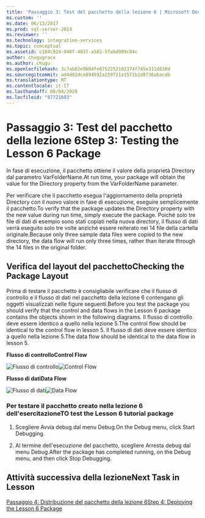 ```yaml
---
title: 'Passaggio 3: Test del pacchetto della lezione 6 | Microsoft Docs'
ms.custom: ''
ms.date: 06/13/2017
ms.prod: sql-server-2014
ms.reviewer: ''
ms.technology: integration-services
ms.topic: conceptual
ms.assetid: c184c92d-948f-4037-a502-5fabd909c84c
author: chugugrace
ms.author: chugu
ms.openlocfilehash: 3c7ab82e9b04fe0752252102374f745e311d830d
ms.sourcegitcommit: ad4d92dce894592a259721a1571b1d8736abacdb
ms.translationtype: MT
ms.contentlocale: it-IT
ms.lasthandoff: 08/04/2020
ms.locfileid: "87721603"
---
```

# <a name="step-3-testing-the-lesson-6-package"></a><span data-ttu-id="613c7-102">Passaggio 3: Test del pacchetto della lezione 6</span><span class="sxs-lookup"><span data-stu-id="613c7-102">Step 3: Testing the Lesson 6 Package</span></span>
  <span data-ttu-id="613c7-103">In fase di esecuzione, il pacchetto ottiene il valore della proprietà Directory dal parametro VarFolderName.</span><span class="sxs-lookup"><span data-stu-id="613c7-103">At run time, your package will obtain the value for the Directory property from the VarFolderName parameter.</span></span>  
  
 <span data-ttu-id="613c7-104">Per verificare che il pacchetto esegua l'aggiornamento della proprietà Directory con il nuovo valore in fase di esecuzione, eseguire semplicemente il pacchetto.</span><span class="sxs-lookup"><span data-stu-id="613c7-104">To verify that the package updates the Directory property with the new value during run time, simply execute the package.</span></span> <span data-ttu-id="613c7-105">Poiché solo tre file di dati di esempio sono stati copiati nella nuova directory, il flusso di dati verrà eseguito solo tre volte anziché essere reiterato nei 14 file della cartella originale.</span><span class="sxs-lookup"><span data-stu-id="613c7-105">Because only three sample data files were copied to the new directory, the data flow will run only three times, rather than iterate through the 14 files in the original folder.</span></span>  
  
## <a name="checking-the-package-layout"></a><span data-ttu-id="613c7-106">Verifica del layout del pacchetto</span><span class="sxs-lookup"><span data-stu-id="613c7-106">Checking the Package Layout</span></span>  
 <span data-ttu-id="613c7-107">Prima di testare il pacchetto è consigliabile verificare che il flusso di controllo e il flusso di dati nel pacchetto della lezione 6 contengano gli oggetti visualizzati nelle figure seguenti.</span><span class="sxs-lookup"><span data-stu-id="613c7-107">Before you test the package you should verify that the control and data flows in the Lesson 6 package contains the objects shown in the following diagrams.</span></span> <span data-ttu-id="613c7-108">Il flusso di controllo deve essere identico a quello nella lezione 5.</span><span class="sxs-lookup"><span data-stu-id="613c7-108">The control flow should be identical to the control flow in lesson 5.</span></span> <span data-ttu-id="613c7-109">Il flusso di dati deve essere identico a quello nella lezione 5.</span><span class="sxs-lookup"><span data-stu-id="613c7-109">The data flow should be identical to the data flow in lesson 5.</span></span>  
  
 <span data-ttu-id="613c7-110">**Flusso di controllo**</span><span class="sxs-lookup"><span data-stu-id="613c7-110">**Control Flow**</span></span>  
  
 <span data-ttu-id="613c7-111">![Flusso di controllo](../../2014/tutorials/media/task3lesson6control.jpg "Flusso di controllo")</span><span class="sxs-lookup"><span data-stu-id="613c7-111">![Control Flow](../../2014/tutorials/media/task3lesson6control.jpg "Control Flow")</span></span>  
  
 <span data-ttu-id="613c7-112">**Flusso di dati**</span><span class="sxs-lookup"><span data-stu-id="613c7-112">**Data Flow**</span></span>  
  
 <span data-ttu-id="613c7-113">![Flusso di dati](../../2014/tutorials/media/task3lesson6data.jpg "Flusso di dati")</span><span class="sxs-lookup"><span data-stu-id="613c7-113">![Data Flow](../../2014/tutorials/media/task3lesson6data.jpg "Data Flow")</span></span>  
  
### <a name="to-test-the-lesson-6-tutorial-package"></a><span data-ttu-id="613c7-114">Per testare il pacchetto creato nella lezione 6 dell'esercitazione</span><span class="sxs-lookup"><span data-stu-id="613c7-114">TO test the Lesson 6 tutorial package</span></span>  
  
1.  <span data-ttu-id="613c7-115">Scegliere Avvia debug dal menu Debug.</span><span class="sxs-lookup"><span data-stu-id="613c7-115">On the Debug menu, click Start Debugging.</span></span>  
  
2.  <span data-ttu-id="613c7-116">Al termine dell'esecuzione del pacchetto, scegliere Arresta debug dal menu Debug.</span><span class="sxs-lookup"><span data-stu-id="613c7-116">After the package has completed running, on the Debug menu, and then click Stop Debugging.</span></span>  
  
## <a name="next-task-in-lesson"></a><span data-ttu-id="613c7-117">Attività successiva della lezione</span><span class="sxs-lookup"><span data-stu-id="613c7-117">Next Task in Lesson</span></span>  
 [<span data-ttu-id="613c7-118">Passaggio 4: Distribuzione del pacchetto della lezione 6</span><span class="sxs-lookup"><span data-stu-id="613c7-118">Step 4: Deploying the Lesson 6 Package</span></span>](../integration-services/lesson-6-4-deploying-the-lesson-6-package.md)  
  
  
